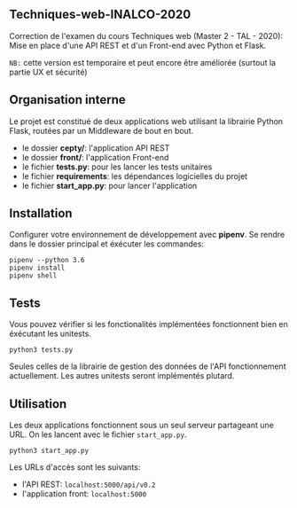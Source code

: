 ## Techniques-web-INALCO-2020

Correction de l'examen du cours Techniques web (Master 2 - TAL - 2020): Mise en place d'une API REST et d'un Front-end avec Python et Flask. 

`NB:` cette version est temporaire et peut encore être améliorée (surtout la partie UX et sécurité) 

## Organisation interne 

Le projet est constitué de deux applications web utilisant la librairie Python Flask, routées par un Middleware de bout en bout. 

- le dossier **cepty/**: l'application API REST
- le dossier **front/**: l'application Front-end
- le fichier **tests.py**: pour les lancer les tests unitaires
- le fichier **requirements**: les dépendances logicielles du projet
- le fichier **start_app.py**: pour lancer l'application

## Installation

Configurer votre environnement de développement avec **pipenv**. Se rendre dans le dossier principal et éxécuter les commandes: 

    pipenv --python 3.6
    pipenv install
    pipenv shell

## Tests

Vous pouvez vérifier si les fonctionalités implémentées fonctionnent bien en éxécutant les unitests. 

    python3 tests.py

Seules celles de la librairie de gestion des données de l'API fonctionnement actuellement. Les autres unitests seront implémentés plutard.

## Utilisation

Les deux applications fonctionnent sous un seul serveur partageant une URL. On les lancent avec le fichier `start_app.py`. 

    python3 start_app.py


Les URLs d'accès sont les suivants:

- l'API REST: `localhost:5000/api/v0.2`
- l'application front: `localhost:5000`

